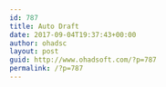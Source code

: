 ```yaml
---
id: 787
title: Auto Draft
date: 2017-09-04T19:37:43+00:00
author: ohadsc
layout: post
guid: http://www.ohadsoft.com/?p=787
permalink: /?p=787
---
```

